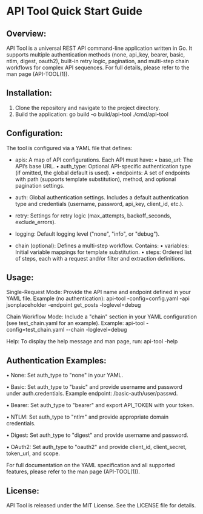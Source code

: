 # API Tool Quick Start Guide

## Overview:
  API Tool is a universal REST API command-line application written in Go.
  It supports multiple authentication methods (none, api_key, bearer, basic, ntlm, digest, oauth2),
  built-in retry logic, pagination, and multi-step chain workflows for complex API sequences.
  For full details, please refer to the man page (API-TOOL(1)).

## Installation:
  1. Clone the repository and navigate to the project directory.
  2. Build the application:
       go build -o build/api-tool ./cmd/api-tool

## Configuration:
  The tool is configured via a YAML file that defines:

  - apis: A map of API configurations.
      Each API must have:
        • base_url: The API’s base URL.
        • auth_type: Optional API-specific authentication type (if omitted, the global default is used).
        • endpoints: A set of endpoints with path (supports template substitution),
                     method, and optional pagination settings.

  - auth: Global authentication settings.
      Includes a default authentication type and credentials 
      (username, password, api_key, client_id, etc.).

  - retry: Settings for retry logic (max_attempts, backoff_seconds, exclude_errors).

  - logging: Default logging level ("none", "info", or "debug").

  - chain (optional): Defines a multi-step workflow.
      Contains:
        • variables: Initial variable mappings for template substitution.
        • steps: Ordered list of steps, each with a request and/or filter and extraction definitions.

## Usage:

  Single-Request Mode:
    Provide the API name and endpoint defined in your YAML file.
    Example (no authentication):
      api-tool -config=config.yaml -api jsonplaceholder -endpoint get_posts -loglevel=debug

  Chain Workflow Mode:
    Include a "chain" section in your YAML configuration (see test_chain.yaml for an example).
    Example:
      api-tool -config=test_chain.yaml --chain -loglevel=debug

  Help:
    To display the help message and man page, run:
      api-tool -help

## Authentication Examples:
  • None:
      Set auth_type to "none" in your YAML.

  • Basic:
      Set auth_type to "basic" and provide username and password under auth.credentials.
      Example endpoint: /basic-auth/user/passwd.

  • Bearer:
      Set auth_type to "bearer" and export API_TOKEN with your token.

  • NTLM:
      Set auth_type to "ntlm" and provide appropriate domain credentials.

  • Digest:
      Set auth_type to "digest" and provide username and password.

  • OAuth2:
      Set auth_type to "oauth2" and provide client_id, client_secret, token_url, and scope.

For full documentation on the YAML specification and all supported features, please refer to the man page (API-TOOL(1)).

## License:
  API Tool is released under the MIT License. See the LICENSE file for details.
